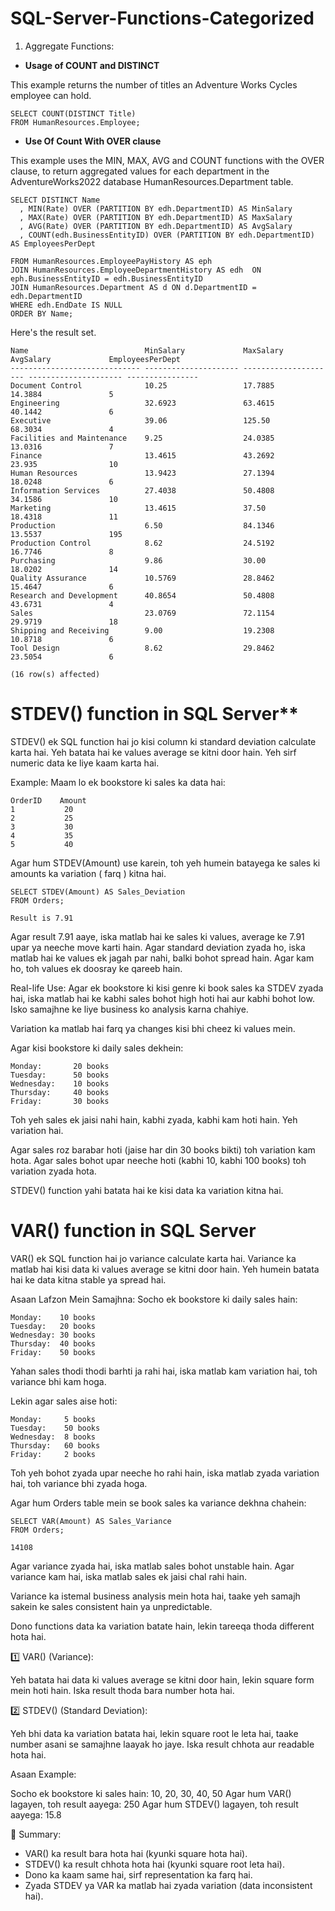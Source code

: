 # SQL-Server-Functions-Categorized

1. Aggregate Functions: 

- **Usage of COUNT and DISTINCT**

This example returns the number of titles an Adventure Works Cycles employee can hold.

    SELECT COUNT(DISTINCT Title)
    FROM HumanResources.Employee;
    
- **Use Of Count With OVER clause**

This example uses the MIN, MAX, AVG and COUNT functions with the OVER clause, to return aggregated values for each department in the AdventureWorks2022 database HumanResources.Department table.

    SELECT DISTINCT Name
      , MIN(Rate) OVER (PARTITION BY edh.DepartmentID) AS MinSalary
      , MAX(Rate) OVER (PARTITION BY edh.DepartmentID) AS MaxSalary
      , AVG(Rate) OVER (PARTITION BY edh.DepartmentID) AS AvgSalary
      , COUNT(edh.BusinessEntityID) OVER (PARTITION BY edh.DepartmentID) AS EmployeesPerDept
    
    FROM HumanResources.EmployeePayHistory AS eph
    JOIN HumanResources.EmployeeDepartmentHistory AS edh  ON eph.BusinessEntityID = edh.BusinessEntityID
    JOIN HumanResources.Department AS d ON d.DepartmentID = edh.DepartmentID
    WHERE edh.EndDate IS NULL
    ORDER BY Name;

  Here's the result set.

    Name                          MinSalary             MaxSalary             AvgSalary             EmployeesPerDept
    ----------------------------- --------------------- --------------------- --------------------- ----------------
    Document Control              10.25                 17.7885               14.3884               5
    Engineering                   32.6923               63.4615               40.1442               6
    Executive                     39.06                 125.50                68.3034               4
    Facilities and Maintenance    9.25                  24.0385               13.0316               7
    Finance                       13.4615               43.2692               23.935                10
    Human Resources               13.9423               27.1394               18.0248               6
    Information Services          27.4038               50.4808               34.1586               10
    Marketing                     13.4615               37.50                 18.4318               11
    Production                    6.50                  84.1346               13.5537               195
    Production Control            8.62                  24.5192               16.7746               8
    Purchasing                    9.86                  30.00                 18.0202               14
    Quality Assurance             10.5769               28.8462               15.4647               6
    Research and Development      40.8654               50.4808               43.6731               4
    Sales                         23.0769               72.1154               29.9719               18
    Shipping and Receiving        9.00                  19.2308               10.8718               6
    Tool Design                   8.62                  29.8462               23.5054               6
  
    (16 row(s) affected)

# STDEV() function in SQL Server**

   STDEV() ek SQL function hai jo kisi column ki standard deviation calculate karta hai. Yeh batata hai ke values average se kitni door hain. Yeh sirf numeric data ke liye kaam karta 
   hai.

   Example:
   Maam lo ek bookstore ki sales ka data hai:

    OrderID	   Amount
    1	        20
    2 	        25
    3	        30
    4	        35
    5	        40

 Agar hum STDEV(Amount) use karein, toh yeh humein batayega ke sales ki amounts ka variation ( farq ) kitna hai.

    SELECT STDEV(Amount) AS Sales_Deviation
    FROM Orders;

    Result is 7.91

Agar result 7.91 aaye, iska matlab hai ke sales ki values, average ke 7.91 upar ya neeche move karti hain. Agar standard deviation zyada ho, iska matlab hai ke values ek jagah par nahi, balki bohot spread hain. Agar kam ho, toh values ek doosray ke qareeb hain.

Real-life Use:
Agar ek bookstore ki kisi genre ki book sales ka STDEV zyada hai, iska matlab hai ke kabhi sales bohot high hoti hai aur kabhi bohot low. Isko samajhne ke liye business ko analysis karna chahiye.

Variation ka matlab hai farq ya changes kisi bhi cheez ki values mein.

Agar kisi bookstore ki daily sales dekhein:

    Monday:       20 books
    Tuesday:      50 books
    Wednesday:    10 books
    Thursday:     40 books
    Friday:       30 books

Toh yeh sales ek jaisi nahi hain, kabhi zyada, kabhi kam hoti hain. Yeh variation hai.

Agar sales roz barabar hoti (jaise har din 30 books bikti) toh variation kam hota.
Agar sales bohot upar neeche hoti (kabhi 10, kabhi 100 books) toh variation zyada hota.

STDEV() function yahi batata hai ke kisi data ka variation kitna hai. 

# VAR() function in SQL Server

VAR() ek SQL function hai jo variance calculate karta hai. Variance ka matlab hai kisi data ki values average se kitni door hain. Yeh humein batata hai ke data kitna stable ya spread hai.

Asaan Lafzon Mein Samajhna:
Socho ek bookstore ki daily sales hain:

    Monday:    10 books
    Tuesday:   20 books
    Wednesday: 30 books
    Thursday:  40 books
    Friday:    50 books

Yahan sales thodi thodi barhti ja rahi hai, iska matlab kam variation hai, toh variance bhi kam hoga.

Lekin agar sales aise hoti:

    Monday:     5 books
    Tuesday:    50 books
    Wednesday:  8 books
    Thursday:   60 books
    Friday:     2 books

Toh yeh bohot zyada upar neeche ho rahi hain, iska matlab zyada variation hai, toh variance bhi zyada hoga.

Agar hum Orders table mein se book sales ka variance dekhna chahein:

    SELECT VAR(Amount) AS Sales_Variance  
    FROM Orders;

    14108 



Agar variance zyada hai, iska matlab sales bohot unstable hain.
Agar variance kam hai, iska matlab sales ek jaisi chal rahi hain.

Variance ka istemal business analysis mein hota hai, taake yeh samajh sakein ke sales consistent hain ya unpredictable.

Dono functions data ka variation batate hain, lekin tareeqa thoda different hota hai.

1️⃣ VAR() (Variance):

Yeh batata hai data ki values average se kitni door hain, lekin square form mein hoti hain.
Iska result thoda bara number hota hai.

2️⃣ STDEV() (Standard Deviation):

Yeh bhi data ka variation batata hai, lekin square root le leta hai, taake number asani se samajhne laayak ho jaye.
Iska result chhota aur readable hota hai.

Asaan Example:

Socho ek bookstore ki sales hain: 10, 20, 30, 40, 50
Agar hum VAR() lagayen, toh result aayega: 250
Agar hum STDEV() lagayen, toh result aayega: 15.8

📌 Summary:

  - VAR() ka result bara hota hai (kyunki square hota hai).
  - STDEV() ka result chhota hota hai (kyunki square root leta hai).
  - Dono ka kaam same hai, sirf representation ka farq hai.
  - Zyada STDEV ya VAR ka matlab hai zyada variation (data inconsistent hai).
